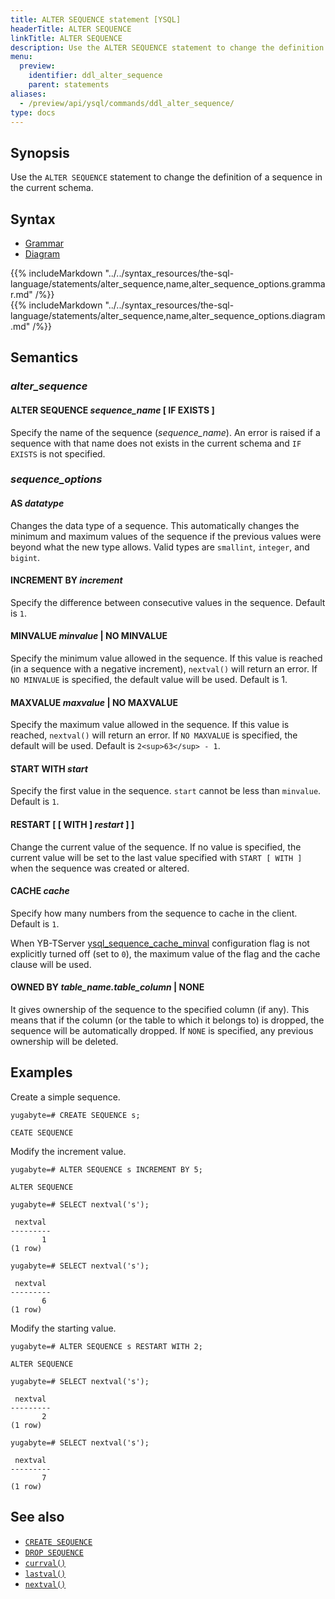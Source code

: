 ```yaml
---
title: ALTER SEQUENCE statement [YSQL]
headerTitle: ALTER SEQUENCE
linkTitle: ALTER SEQUENCE
description: Use the ALTER SEQUENCE statement to change the definition of a sequence in the current schema.
menu:
  preview:
    identifier: ddl_alter_sequence
    parent: statements
aliases:
  - /preview/api/ysql/commands/ddl_alter_sequence/
type: docs
---
```


## Synopsis

Use the `ALTER SEQUENCE` statement to change the definition of a sequence in the current schema.

## Syntax

<ul class="nav nav-tabs nav-tabs-yb">
  <li >
    <a href="#grammar" class="nav-link active" id="grammar-tab" data-toggle="tab" role="tab" aria-controls="grammar" aria-selected="true">
      <i class="fas fa-file-alt" aria-hidden="true"></i>
      Grammar
    </a>
  </li>
  <li>
    <a href="#diagram" class="nav-link" id="diagram-tab" data-toggle="tab" role="tab" aria-controls="diagram" aria-selected="false">
      <i class="fas fa-project-diagram" aria-hidden="true"></i>
      Diagram
    </a>
  </li>
</ul>

<div class="tab-content">
  <div id="grammar" class="tab-pane fade show active" role="tabpanel" aria-labelledby="grammar-tab">
    {{% includeMarkdown "../../syntax_resources/the-sql-language/statements/alter_sequence,name,alter_sequence_options.grammar.md" /%}}
  </div>
  <div id="diagram" class="tab-pane fade" role="tabpanel" aria-labelledby="diagram-tab">
    {{% includeMarkdown "../../syntax_resources/the-sql-language/statements/alter_sequence,name,alter_sequence_options.diagram.md" /%}}
  </div>
</div>

## Semantics

### *alter_sequence*

#### ALTER SEQUENCE *sequence_name* [ IF EXISTS ]

Specify the name of the sequence (*sequence_name*). An error is raised if a sequence with that name does not exists in the current schema and `IF EXISTS` is not specified.

### *sequence_options*

#### AS *datatype*

Changes the data type of a sequence. This automatically changes the minimum and maximum values of the sequence if the previous values were beyond what the new type allows. Valid types are `smallint`, `integer`, and `bigint`.

#### INCREMENT BY *increment*

Specify the difference between consecutive values in the sequence. Default is `1`.

#### MINVALUE *minvalue* | NO MINVALUE

 Specify the minimum value allowed in the sequence. If this value is reached (in a sequence with a negative increment), `nextval()` will return an error. If `NO MINVALUE` is specified, the default value will be used. Default is 1.

#### MAXVALUE *maxvalue* | NO MAXVALUE

Specify the maximum value allowed in the sequence. If this value is reached, `nextval()` will return an error. If `NO MAXVALUE` is specified, the default will be used. Default is `2<sup>63</sup> - 1`.

#### START WITH *start*

Specify the first value in the sequence. `start` cannot be less than `minvalue`. Default is `1`.

#### RESTART [ [ WITH ] *restart* ] ]

Change the current value of the sequence. If no value is specified, the current value will be set to the last value specified with `START [ WITH ]` when the sequence was created or altered.

#### CACHE *cache*

Specify how many numbers from the sequence to cache in the client. Default is `1`.

When YB-TServer [ysql_sequence_cache_minval](../../../../../reference/configuration/yb-tserver/#ysql-sequence-cache-minval) configuration flag is not explicitly turned off (set to `0`), the maximum value of the flag and the cache clause will be used.

#### OWNED BY *table_name.table_column* | NONE

It gives ownership of the sequence to the specified column (if any). This means that if the column (or the table to which it belongs to) is dropped, the sequence will be automatically dropped. If `NONE` is specified, any previous ownership will be deleted.

## Examples

Create a simple sequence.

```plpgsql
yugabyte=# CREATE SEQUENCE s;
```

```
CEATE SEQUENCE
```

Modify the increment value.

```plpgsql
yugabyte=# ALTER SEQUENCE s INCREMENT BY 5;
```

```
ALTER SEQUENCE
```

```plpgsql
yugabyte=# SELECT nextval('s');
```

```
 nextval
---------
       1
(1 row)
```

```plpgsql
yugabyte=# SELECT nextval('s');
```

```
 nextval
---------
       6
(1 row)
```

Modify the starting value.

```plpgsql
yugabyte=# ALTER SEQUENCE s RESTART WITH 2;
```

```
ALTER SEQUENCE
```

```plpgsql
yugabyte=# SELECT nextval('s');
```

```
 nextval
---------
       2
(1 row)
```

```plpgsql
yugabyte=# SELECT nextval('s');
```

```
 nextval
---------
       7
(1 row)
```

## See also

- [`CREATE SEQUENCE`](../ddl_create_sequence)
- [`DROP SEQUENCE`](../ddl_drop_sequence)
- [`currval()`](../../../exprs/func_currval)
- [`lastval()`](../../../exprs/func_lastval)
- [`nextval()`](../../../exprs/func_nextval)
